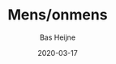 ---
title: "Mens/onmens"
author: "Bas Heijne"
isbn: ""
isbn13: "9789044641493"
rating: "4"
publisher: "Prometheus"
pages: "128"
publishYear: "2020"
read: "2020"
goodreads_id: "50835241"
language: "nl"
date: "2020-03-17"
---